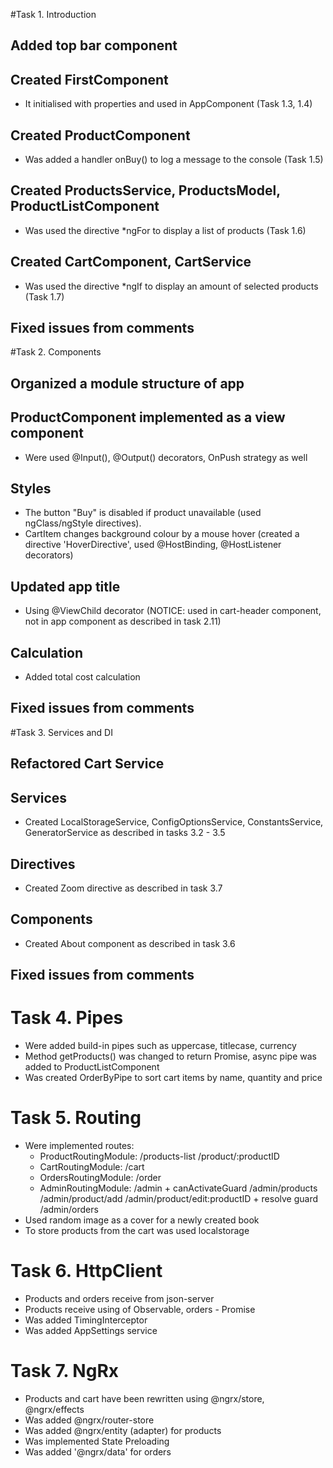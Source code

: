#Task 1. Introduction
## Added top bar component
## Created FirstComponent 
- It initialised with properties and used in AppComponent (Task 1.3, 1.4)
## Created ProductComponent
- Was added a handler onBuy() to log a message to the console (Task 1.5)
## Created ProductsService, ProductsModel, ProductListComponent
- Was used the directive *ngFor to display a list of products (Task 1.6)
## Created CartComponent, CartService 
- Was used the directive *ngIf to display an amount of selected products (Task 1.7)
## Fixed issues from comments

#Task 2. Components
## Organized a module structure of app
## ProductComponent implemented as a view component
- Were used @Input(), @Output() decorators, OnPush strategy as well
## Styles
- The button "Buy" is disabled if product unavailable (used  ngClass/ngStyle directives).
- CartItem changes background colour by a mouse hover (created a directive 'HoverDirective', used @HostBinding, @HostListener decorators)
## Updated app title
- Using @ViewChild decorator (NOTICE: used in cart-header component, not in app component as described in task 2.11)
## Calculation
- Added total cost calculation
## Fixed issues from comments

#Task 3. Services and DI
## Refactored Cart Service
## Services
- Created LocalStorageService, ConfigOptionsService, ConstantsService, GeneratorService as described in tasks 3.2 - 3.5
## Directives
- Created Zoom directive as described in task 3.7
## Components
- Created About component as described in task 3.6
## Fixed issues from comments

# Task 4. Pipes
- Were added build-in pipes such as uppercase, titlecase, currency
- Method getProducts() was changed to return Promise, async pipe was added to ProductListComponent
- Was created OrderByPipe to sort cart items by name, quantity and price

# Task 5. Routing
- Were implemented routes:
   - ProductRoutingModule:
       /products-list
       /product/:productID
   - CartRoutingModule:
       /cart
   - OrdersRoutingModule:
       /order
   - AdminRoutingModule:
       /admin + canActivateGuard
       /admin/products
       /admin/product/add
       /admin/product/edit:productID + resolve guard
       /admin/orders
- Used random image as a cover for a newly created book
- To store products from the cart was used localstorage

# Task 6. HttpClient
  - Products and orders receive from json-server
  - Products receive using of Observable, orders - Promise
  - Was added TimingInterceptor
  - Was added AppSettings service

# Task 7. NgRx
  - Products and cart have been rewritten using @ngrx/store, @ngrx/effects
  - Was added @ngrx/router-store
  - Was added @ngrx/entity (adapter) for products
  - Was implemented State Preloading
  - Was added '@ngrx/data' for orders
